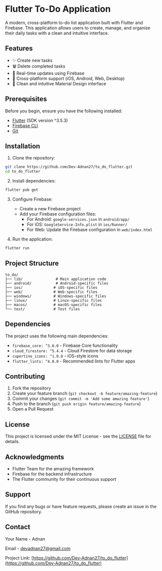 # Flutter To-Do Application

A modern, cross-platform to-do list application built with Flutter and Firebase. This application allows users to create, manage, and organize their daily tasks with a clean and intuitive interface.

## Features

- ✨ Create new tasks
- 🗑️ Delete completed tasks
- 🔄 Real-time updates using Firebase
- 📱 Cross-platform support (iOS, Android, Web, Desktop)
- 🎨 Clean and intuitive Material Design interface

## Prerequisites

Before you begin, ensure you have the following installed:
- [Flutter](https://flutter.dev/docs/get-started/install) (SDK version ^3.5.3)
- [Firebase CLI](https://firebase.google.com/docs/cli)
- [Git](https://git-scm.com/)

## Installation

1. Clone the repository:
```bash
git clone https://github.com/Dev-Adnan27/to_do_flutter.git
cd to_do_flutter
```
2. Install dependencies:
```bash
flutter pub get
```

3. Configure Firebase:
   - Create a new Firebase project
   - Add your Firebase configuration files:
     - For Android: `google-services.json` in `android/app/`
     - For iOS: `GoogleService-Info.plist` in `ios/Runner/`
     - For Web: Update the Firebase configuration in `web/index.html`

4. Run the application:
```bash
flutter run
```

## Project Structure

```
to_do/
├── lib/               # Main application code
├── android/           # Android-specific files
├── ios/              # iOS-specific files
├── web/              # Web-specific files
├── windows/          # Windows-specific files
├── linux/            # Linux-specific files
├── macos/            # macOS-specific files
└── test/             # Test files
```

## Dependencies

The project uses the following main dependencies:

- `firebase_core: ^3.6.0` - Firebase Core functionality
- `cloud_firestore: ^5.4.4` - Cloud Firestore for data storage
- `cupertino_icons: ^1.0.8` - iOS-style icons
- `flutter_lints: ^4.0.0` - Recommended lints for Flutter apps

## Contributing

1. Fork the repository
2. Create your feature branch (`git checkout -b feature/amazing-feature`)
3. Commit your changes (`git commit -m 'Add some amazing feature'`)
4. Push to the branch (`git push origin feature/amazing-feature`)
5. Open a Pull Request

## License

This project is licensed under the MIT License - see the [LICENSE](LICENSE) file for details.

## Acknowledgments

- Flutter Team for the amazing framework
- Firebase for the backend infrastructure
- The Flutter community for their continuous support

## Support

If you find any bugs or have feature requests, please create an issue in the GitHub repository.

## Contact

Your Name - Adnan 

Email - devadnan27@gmail.com

Project Link: [https://github.com/Dev-Adnan27/to_do_flutter](https://github.com/Dev-Adnan27/to_do_flutter)